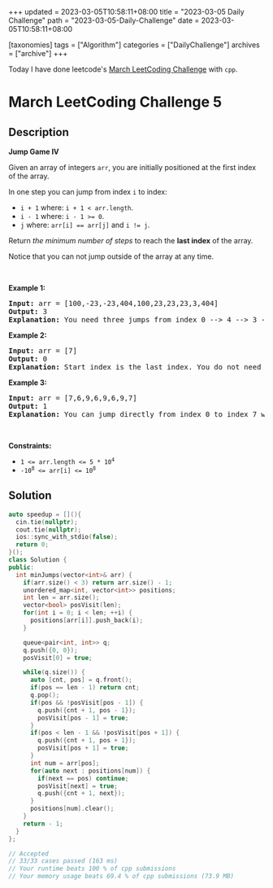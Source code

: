 +++
updated = 2023-03-05T10:58:11+08:00
title = "2023-03-05 Daily Challenge"
path = "2023-03-05-Daily-Challenge"
date = 2023-03-05T10:58:11+08:00

[taxonomies]
tags = ["Algorithm"]
categories = ["DailyChallenge"]
archives = ["archive"]
+++

Today I have done leetcode's [March LeetCoding Challenge](https://leetcode.com/problems/jump-game-iv/) with `cpp`.

<!-- more -->

# March LeetCoding Challenge 5

## Description

**Jump Game IV**

<p>Given an array of&nbsp;integers <code>arr</code>, you are initially positioned at the first index of the array.</p>

<p>In one step you can jump from index <code>i</code> to index:</p>

<ul>
	<li><code>i + 1</code> where:&nbsp;<code>i + 1 &lt; arr.length</code>.</li>
	<li><code>i - 1</code> where:&nbsp;<code>i - 1 &gt;= 0</code>.</li>
	<li><code>j</code> where: <code>arr[i] == arr[j]</code> and <code>i != j</code>.</li>
</ul>

<p>Return <em>the minimum number of steps</em> to reach the <strong>last index</strong> of the array.</p>

<p>Notice that you can not jump outside of the array at any time.</p>

<p>&nbsp;</p>
<p><strong class="example">Example 1:</strong></p>

<pre>
<strong>Input:</strong> arr = [100,-23,-23,404,100,23,23,23,3,404]
<strong>Output:</strong> 3
<strong>Explanation:</strong> You need three jumps from index 0 --&gt; 4 --&gt; 3 --&gt; 9. Note that index 9 is the last index of the array.
</pre>

<p><strong class="example">Example 2:</strong></p>

<pre>
<strong>Input:</strong> arr = [7]
<strong>Output:</strong> 0
<strong>Explanation:</strong> Start index is the last index. You do not need to jump.
</pre>

<p><strong class="example">Example 3:</strong></p>

<pre>
<strong>Input:</strong> arr = [7,6,9,6,9,6,9,7]
<strong>Output:</strong> 1
<strong>Explanation:</strong> You can jump directly from index 0 to index 7 which is last index of the array.
</pre>

<p>&nbsp;</p>
<p><strong>Constraints:</strong></p>

<ul>
	<li><code>1 &lt;= arr.length &lt;= 5 * 10<sup>4</sup></code></li>
	<li><code>-10<sup>8</sup> &lt;= arr[i] &lt;= 10<sup>8</sup></code></li>
</ul>


## Solution

``` cpp
auto speedup = [](){
  cin.tie(nullptr);
  cout.tie(nullptr);
  ios::sync_with_stdio(false);
  return 0;
}();
class Solution {
public:
  int minJumps(vector<int>& arr) {
    if(arr.size() < 3) return arr.size() - 1;
    unordered_map<int, vector<int>> positions;
    int len = arr.size();
    vector<bool> posVisit(len);
    for(int i = 0; i < len; ++i) {
      positions[arr[i]].push_back(i);
    }

    queue<pair<int, int>> q;
    q.push({0, 0});
    posVisit[0] = true;

    while(q.size()) {
      auto [cnt, pos] = q.front();
      if(pos == len - 1) return cnt;
      q.pop();
      if(pos && !posVisit[pos - 1]) {
        q.push({cnt + 1, pos - 1});
        posVisit[pos - 1] = true;
      }
      if(pos < len - 1 && !posVisit[pos + 1]) {
        q.push({cnt + 1, pos + 1});
        posVisit[pos + 1] = true;
      }
      int num = arr[pos];
      for(auto next : positions[num]) {
        if(next == pos) continue;
        posVisit[next] = true;
        q.push({cnt + 1, next});
      }
      positions[num].clear();
    }
    return - 1;
  }
};

// Accepted
// 33/33 cases passed (163 ms)
// Your runtime beats 100 % of cpp submissions
// Your memory usage beats 69.4 % of cpp submissions (73.9 MB)
```
